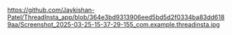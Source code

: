 
https://github.com/Jaykishan-Patel/ThreadInsta_app/blob/364e3bd9313906eed5bd5d2f0334ba83dd6189aa/Screenshot_2025-03-25-15-37-29-155_com.example.threadinsta.jpg
